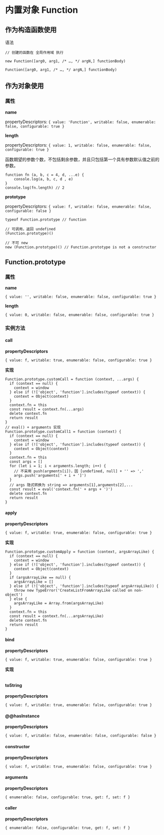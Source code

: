 # 内置对象 Function

## 作为构造函数使用

语法

```
// 创建的函数在 全局作用域 执行

new Function([arg0, arg1, /* …, */ argN,] functionBody)

Function([arg0, arg1, /* …, */ argN,] functionBody)

```

## 作为对象使用

### 属性

**name**

propertyDescriptors:
`{ value: 'Function', writable: false, enumerable: false, configurable: true }`

**length**

propertyDescriptors: 
`{ value: 1, writable: false, enumerable: false, configurable: true }`

函数期望的参数个数，不包括剩余参数，并且只包括第一个具有参数默认值之前的参数。

```
function fn (a, b, c = 4, d, ...e) {
    console.log(a, b, c, d , e)
}
console.log(fn.length) // 2
```

**prototype**

propertyDescriptors: 
`{ value: f, writable: false, enumerable: false, configurable: false }`

```
typeof Function.prototype // function

// 可调用，返回 undefined
(Function.prototype)()

// 不可 new
new (Function.prototype)() // Function.prototype is not a constructor
```


## Function.prototype

### 属性

**name**

`{ value: '', writable: false, enumerable: false, configurable: true }`

**length**

`{ value: 0, writable: false, enumerable: false, configurable: true }`

### 实例方法

#### call

**propertyDescriptors**

`{ value: f, writable: true, enumerable: false, configurable: true }`

**实现**

```
Function.prototype.customCall = function (context, ...args) {
  if (context == null) {
    context = window
  } else if (!['object', 'function'].includes(typeof context)) {
    context = Object(context)
  }
  context.fn = this
  const result = context.fn(...args)
  delete context.fn
  return result
}
// eval() + arguments 实现
Function.prototype.customCall1 = function (context) {
  if (context == null) {
    context = window
  } else if (!['object', 'function'].includes(typeof context)) {
    context = Object(context)
  }
  context.fn = this
  const args = []
  for (let i = 1; i < arguments.length; i++) {
    // 不采用 push(argments[i])，因 [undefined, null] + '' => ','
    args.push('arguments[' + i + ']')
  }
  // args 隐式转换为 string => arguments[1],arguments[2],...
  const result = eval('context.fn(' + args + ')')
  delete context.fn
  return result
}
```

#### apply

**propertyDescriptors**

`{ value: f, writable: true, enumerable: false, configurable: true }`

**实现**

```
Function.prototype.customApply = function (context, argsArrayLike) {
  if (context == null) {
    context = window
  } else if (!['object', 'function'].includes(typeof context)) {
    context = Object(context)
  }
  if (argsArrayLike == null) {
    argsArrayLike = []
  } else if (!['object', 'function'].includes(typeof argsArrayLike)) {
    throw new TypeError('CreateListFromArrayLike called on non-object')
  } else {
    argsArrayLike = Array.from(argsArrayLike)
  }
  context.fn = this
  const result = context.fn(...argsArrayLike)
  delete context.fn
  return result
}
```

#### bind

**propertyDescriptors**

`{ value: f, writable: true, enumerable: false, configurable: true }`

**实现**

```fn

```

#### toString

**propertyDescriptors**

`{ value: f, writable: true, enumerable: false, configurable: true }`

#### @@hasInstance

**propertyDescriptors**

`{ value: f, writable: false, enumerable: false, configurable: false }`

#### constructor

**propertyDescriptors**

`{ value: f, writable: true, enumerable: false, configurable: true }`

#### arguments

**propertyDescriptors**

`{ enumerable: false, configurable: true, get: f, set: f }`

#### caller

**propertyDescriptors**

`{ enumerable: false, configurable: true, get: f, set: f }`
